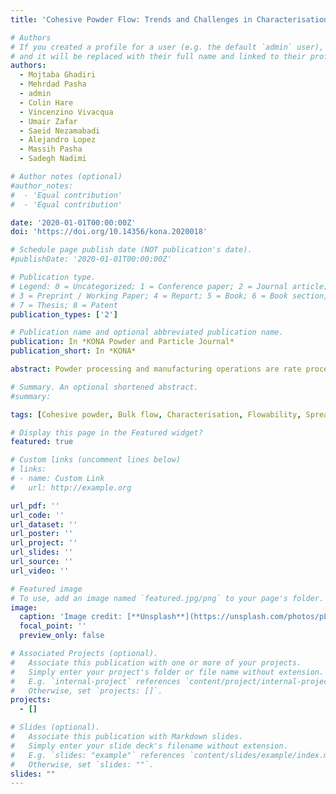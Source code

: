 ```yaml
---
title: 'Cohesive Powder Flow: Trends and Challenges in Characterisation and Analysis'

# Authors
# If you created a profile for a user (e.g. the default `admin` user), write the username (folder name) here
# and it will be replaced with their full name and linked to their profile.
authors:
  - Mojtaba Ghadiri
  - Mehrdad Pasha
  - admin
  - Colin Hare
  - Vincenzino Vivacqua
  - Umair Zafar
  - Saeid Nezamabadi
  - Alejandro Lopez
  - Massih Pasha
  - Sadegh Nadimi

# Author notes (optional)
#author_notes:
#  - 'Equal contribution'
#  - 'Equal contribution'

date: '2020-01-01T00:00:00Z'
doi: 'https://doi.org/10.14356/kona.2020018'

# Schedule page publish date (NOT publication's date).
#publishDate: '2020-01-01T00:00:00Z'

# Publication type.
# Legend: 0 = Uncategorized; 1 = Conference paper; 2 = Journal article;
# 3 = Preprint / Working Paper; 4 = Report; 5 = Book; 6 = Book section;
# 7 = Thesis; 8 = Patent
publication_types: ['2']

# Publication name and optional abbreviated publication name.
publication: In *KONA Powder and Particle Journal*
publication_short: In *KONA*

abstract: Powder processing and manufacturing operations are rate processes for which the bottleneck is cohesive powder flow. Diversity of material properties, particulate form, and sensitivity to environmental conditions, such as humidity and tribo-electric charging, make its prediction very challenging. However, this is highly desirable particularly when addressing a powder material for which only a small quantity is available. Furthermore, in a number of applications powder flow testing at low stress levels is highly desirable.Characterisation of bulk powder failure for flow initiation (quasi-static) is well established. However, bulk flow parameters are all sensitive to strain rate with which the powder is sheared, but in contrast to quasi-static test methods, there is no shear cell for characterisation of the bulk parameters in the dynamic regime. There are only a handful of instruments available for powder rheometry, in which the bulk resistance to motion can be quantified as a function of the shear strain rate, but the challenge is relating the bulk behaviour to the physical and mechanical properties of constituting particles. A critique of the current state of the art in characterisation and analysis of cohesive powder flow is presented, addressing the effects of cohesion, strain rate, fluid medium drag and particle shape.

# Summary. An optional shortened abstract.
#summary: 

tags: [Cohesive powder, Bulk flow, Characterisation, Flowability, Spreadability, Additive manufacturing]

# Display this page in the Featured widget?
featured: true

# Custom links (uncomment lines below)
# links:
# - name: Custom Link
#   url: http://example.org

url_pdf: ''
url_code: ''
url_dataset: ''
url_poster: ''
url_project: ''
url_slides: ''
url_source: ''
url_video: ''

# Featured image
# To use, add an image named `featured.jpg/png` to your page's folder.
image:
  caption: 'Image credit: [**Unsplash**](https://unsplash.com/photos/pLCdAaMFLTE)'
  focal_point: ''
  preview_only: false

# Associated Projects (optional).
#   Associate this publication with one or more of your projects.
#   Simply enter your project's folder or file name without extension.
#   E.g. `internal-project` references `content/project/internal-project/index.md`.
#   Otherwise, set `projects: []`.
projects:
  - []

# Slides (optional).
#   Associate this publication with Markdown slides.
#   Simply enter your slide deck's filename without extension.
#   E.g. `slides: "example"` references `content/slides/example/index.md`.
#   Otherwise, set `slides: ""`.
slides: ""
---
```

